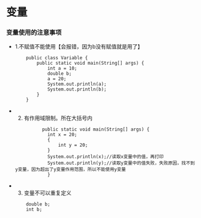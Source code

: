 # 变量
### 变量使用的注意事项
* 1.不赋值不能使用【会报错，因为b没有赋值就是用了】
    ```
        public class Variable {
			public static void main(String[] args) {
				int a = 10;
				double b;
				a = 20;
				System.out.println(a);
				System.out.println(b);
			}
		}
    ```
 * 2. 有作用域限制。所在大括号内
    ```
              public static void main(String[] args) {
      			int x = 20;
      			{
      			    int y = 20;
      			}
      			System.out.println(x);//读取x变量中的值，再打印
      			System.out.println(y);//读取y变量中的值失败，失败原因，找不到y变量，因为超出了y变量作用范围，所以不能使用y变量
      			}
    ```
 * 3. 变量不可以重复定义
    ```
        double b;
        int b;
     ```
